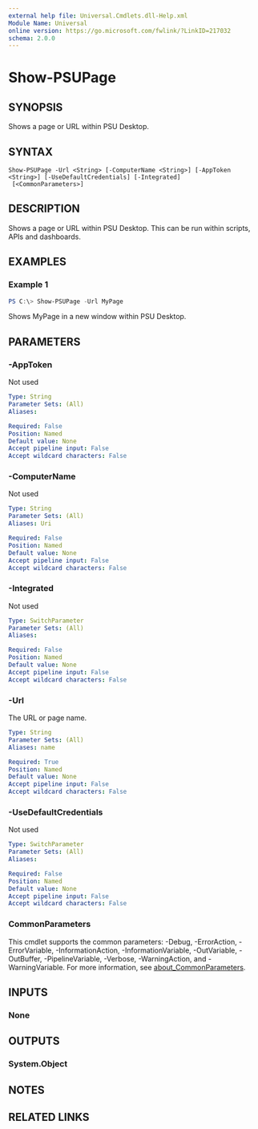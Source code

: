 ```yaml
---
external help file: Universal.Cmdlets.dll-Help.xml
Module Name: Universal
online version: https://go.microsoft.com/fwlink/?LinkID=217032
schema: 2.0.0
---
```


# Show-PSUPage

## SYNOPSIS
Shows a page or URL within PSU Desktop.

## SYNTAX

```
Show-PSUPage -Url <String> [-ComputerName <String>] [-AppToken <String>] [-UseDefaultCredentials] [-Integrated]
 [<CommonParameters>]
```

## DESCRIPTION
Shows a page or URL within PSU Desktop. This can be run within scripts, APIs and dashboards.

## EXAMPLES

### Example 1
```powershell
PS C:\> Show-PSUPage -Url MyPage
```

Shows MyPage in a new window within PSU Desktop.

## PARAMETERS

### -AppToken
Not used

```yaml
Type: String
Parameter Sets: (All)
Aliases:

Required: False
Position: Named
Default value: None
Accept pipeline input: False
Accept wildcard characters: False
```

### -ComputerName
Not used

```yaml
Type: String
Parameter Sets: (All)
Aliases: Uri

Required: False
Position: Named
Default value: None
Accept pipeline input: False
Accept wildcard characters: False
```

### -Integrated
Not used

```yaml
Type: SwitchParameter
Parameter Sets: (All)
Aliases:

Required: False
Position: Named
Default value: None
Accept pipeline input: False
Accept wildcard characters: False
```

### -Url
The URL or page name.

```yaml
Type: String
Parameter Sets: (All)
Aliases: name

Required: True
Position: Named
Default value: None
Accept pipeline input: False
Accept wildcard characters: False
```

### -UseDefaultCredentials
Not used

```yaml
Type: SwitchParameter
Parameter Sets: (All)
Aliases:

Required: False
Position: Named
Default value: None
Accept pipeline input: False
Accept wildcard characters: False
```

### CommonParameters
This cmdlet supports the common parameters: -Debug, -ErrorAction, -ErrorVariable, -InformationAction, -InformationVariable, -OutVariable, -OutBuffer, -PipelineVariable, -Verbose, -WarningAction, and -WarningVariable. For more information, see [about_CommonParameters](http://go.microsoft.com/fwlink/?LinkID=113216).

## INPUTS

### None

## OUTPUTS

### System.Object
## NOTES

## RELATED LINKS
